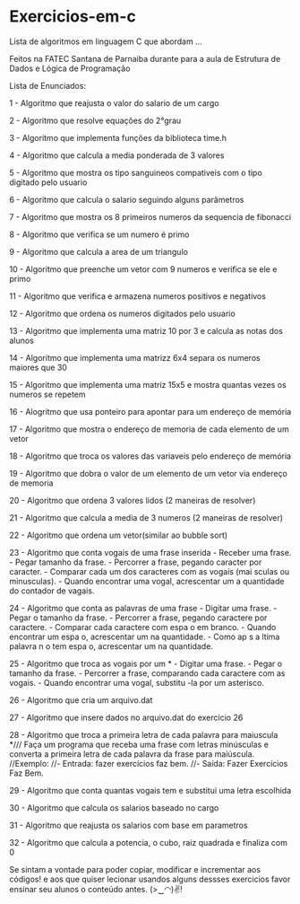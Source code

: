 # Exercicios-em-c
Lista de algoritmos em linguagem C que abordam ...

Feitos na FATEC Santana de Parnaiba durante para a aula de Estrutura de Dados e Lógica de Programação

Lista de Enunciados:
<p>1 - Algoritmo que reajusta o valor do salario de um cargo </p>
<p>2 - Algoritmo que resolve equações do 2°grau</p>
<p>3 - Algoritmo que implementa funções da biblioteca time.h</p>
<p>4 - Algoritmo que calcula a media ponderada de 3 valores</p>
<p>5 - Algoritmo que mostra os tipo sanguineos compativeis com o tipo digitado pelo usuario</p>
<p>6 - Algoritmo que calcula o salario seguindo alguns parâmetros</p>
<p>7 - Algoritmo que mostra os 8 primeiros numeros da sequencia de fibonacci</p>
<p>8 - Algoritmo que verifica se um numero é primo</p>
<p>9 - Algoritmo que calcula a area de um triangulo</p>
<p>10 - Algoritmo que preenche um vetor com 9 numeros e verifica se ele e primo</p>
<p>11 - Algoritmo que verifica e armazena numeros positivos e negativos</p>
<p>12 - Algoritmo que ordena os numeros digitados pelo usuario</p>
<p>13 - Algoritmo que implementa uma matriz 10 por 3 e calcula as notas dos alunos</p>
<p>14 - Algoritmo que implementa uma matrizz 6x4 separa os numeros maiores que 30</p>
<p>15 - Algoritmo que implementa uma matriz 15x5 e mostra quantas vezes os numeros se repetem</p>
<p>16 - Alogritmo que usa ponteiro para apontar para um endereço de memória</p>
<p>17 - Algoritmo que mostra o endereço de memoria de cada elemento de um vetor</p>
<p>18 - Algoritmo que troca os valores das variaveis pelo endereço de memória</p>
<p>19 - Algoritmo que dobra o valor de um elemento de um vetor via endereço de memoria</p>
<p>20 - Algoritmo que ordena 3 valores lidos (2 maneiras de resolver)</p>
<p>21 - Algoritmo que calcula a media de 3 numeros (2 maneiras de resolver)</p>
<p>22 - Algoritmo que ordena um vetor(similar ao bubble sort)</p>
<p>23 - Algoritmo que conta vogais de uma frase inserida
- Receber uma frase. 
- Pegar tamanho da frase. 
- Percorrer a frase, pegando caracter por caracter. 
- Comparar cada um dos caracteres com as vogais (mai sculas ou minusculas). 
- Quando encontrar uma vogal, acrescentar um a quantidade do contador de vagais.</p>
<p>24 - Algoritmo que conta as palavras de uma frase
- Digitar uma frase.
- Pegar o tamanho da frase.
- Percorrer a frase, pegando caractere por caractere.
- Comparar cada caractere com espa o em branco.
- Quando encontrar um espa o, acrescentar um na quantidade.
- Como ap s a  ltima palavra n o tem espa o, acrescentar um na quantidade.</p>
<p>25 - Algoritmo que troca as vogais por um *
- Digitar uma frase.
- Pegar o tamanho da frase.
- Percorrer a frase, comparando cada caractere com as vogais.
- Quando encontrar uma vogal, substitu -la por um asterisco.</p>
<p>26 - Algoritmo que cria um arquivo.dat </p>
<p>27 - Algoritmo que insere dados no arquivo.dat do exercicio 26</p>
<p>28 - Algoritmo que troca a primeira letra de cada palavra para maiuscula
*/// Faça um programa que receba uma frase com letras minúsculas e converta a primeira letra de cada palavra da frase para maiúscula.
//Exemplo:
//- Entrada: fazer exercícios faz bem.
//- Saída: Fazer Exercícios Faz Bem.</p>
<p>29 - Algoritmo que conta quantas vogais tem e substitui uma letra escolhida</p>
<p>30 - Algoritmo que calcula os salarios baseado no cargo</p>
<p>31 - Algoritmo que reajusta os salarios com base em parametros</p>
<p>32 - Algoritmo que calcula a potencia, o cubo, raiz quadrada e finaliza com 0</p>

Se sintam a vontade para poder copiar, modificar e incrementar aos códigos! e aos que quiser lecionar usandos alguns dessses exercicios favor ensinar seu alunos o conteúdo antes. (>‿◠)✌!
